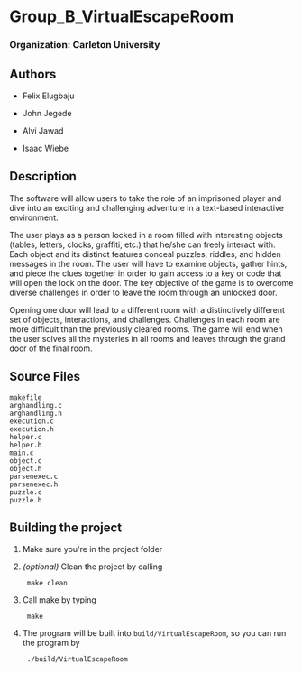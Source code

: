 # Group_B_VirtualEscapeRoom

### Organization: Carleton University

## Authors

- Felix Elugbaju

- John Jegede

- Alvi Jawad

- Isaac Wiebe

## Description

The software will allow users to take the role of an imprisoned player and dive into an exciting and challenging adventure in a text-based interactive environment.

The user plays as a person locked in a room filled with interesting objects (tables, letters, clocks, graffiti, etc.) that he/she can freely interact with. Each object and its distinct features conceal puzzles, riddles, and hidden messages in the room. The user will have to examine objects, gather hints, and piece the clues together in order to gain access to a key or code that will open the lock on the door. The key objective of the game is to overcome diverse challenges in order to leave the room through an unlocked door.

Opening one door will lead to a different room with a distinctively different set of objects, interactions, and challenges. Challenges in each room are more difficult than the previously cleared rooms. The game will end when the user solves all the mysteries in all rooms and leaves through the grand door of the final room.

## Source Files

    makefile
    arghandling.c
    arghandling.h
    execution.c
    execution.h
    helper.c
    helper.h
    main.c
    object.c
    object.h
    parsenexec.c
    parsenexec.h
    puzzle.c
    puzzle.h

## Building the project

1. Make sure you're in the project folder

2. *(optional)* Clean the project by calling

        make clean

3. Call make by typing

        make

4. The program will be built into `build/VirtualEscapeRoom`, so you can run the program by

        ./build/VirtualEscapeRoom

